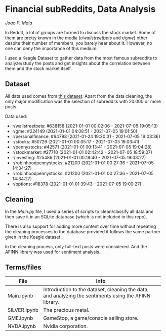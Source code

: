 # Financial subReddits, Data Analysis
 _Joao P. Maia_

In Reddit, a lot of groups are formed to discuss the stock market. Some of them are pretty known in the media (_r/wallstreetbets_ and _r/gme_) other despite their number of members, you barely hear about it. However, no one can deny the importance of this medium.

I used a Keagle Dataset to gather data from the most famous subreddits to analyze/study the posts and get insights about the correlation between them and the stock market itself.

## Dataset
All data used comes from [this dataset](https://www.kaggle.com/leukipp/reddit-finance-data). Apart from the data cleaning, the only major modification was the selection of subreddits with 20.000 or more posts.

Data used:
- r/wallstreetbets: #638158 (2021-01-01 00:02:06 - 2021-07-05 19:05:13)
- r/gme: #224149 (2021-01-01 04:08:51 - 2021-07-05 19:01:50)
- r/personalfinance: #64798 (2021-01-24 19:30:31 - 2021-07-05 19:03:36)
- r/stocks: #50729 (2021-01-01 00:05:17 - 2021-07-05 19:03:41)
- r/pennystocks: #42571 (2021-01-01 00:13:41 - 2021-07-05 19:04:28)
- r/stockmarket: #27710 (2021-01-01 02:42:42 - 2021-07-05 18:59:07)
- r/investing: #25486 (2021-01-01 00:18:40 - 2021-07-05 19:03:27)
- r/robinhoodpennystocks: #21200 (2021-01-01 00:27:36 - 2021-07-05 14:34:27)
- r/robinhoodpennystocks: #21200 (2021-01-01 00:27:36 - 2021-07-05 14:34:27)
- r/options: #18378 (2021-01-01 01:39:43 - 2021-07-05 19:00:27)

## Cleaning
In the _Main.py_ file, I used a series of scripts to clean/classify all data and then save it in an SQLite database (which is not included in this repo).

There is also support for adding more content over time without repeating the cleaning processes to the database provided it follows the same partner given in the Keagle dataset.

In the cleaning process, only full-text posts were considered. And the AFINN library was used for sentiment analysis.


## Terms/files
| File | Info |
| ------ | ------ |
| Main.ipynb |Introduction to the dataset, cleaning the data, and analyzing the sentiments using the AFINN library. |
| SILVER.ipynb | The precious metal. |
| GME.ipynb| GameStop, a game/console selling store. |
| NVDA.ipynb | Nvidia corporation.|
